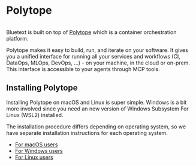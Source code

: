 # Polytope

<figure><img src="https://files.gitbook.com/v0/b/gitbook-x-prod.appspot.com/o/spaces%2FMC5f8eBq0EnvZAEn6FZR%2Fuploads%2FBw6QGXH7blvORNnOYX71%2Fimage.png?alt=media&#x26;token=ffc28ba2-a3b5-44c1-a7d7-51d5f29198c3" alt=""><figcaption></figcaption></figure>

Bluetext is built on top of [Polytope](https://www.polytope.com) which is a container orchestration platform.&#x20;

Polytope makes it easy to build, run, and iterate on your software. It gives you a unified interface for running all your services and workflows (CI, DataOps, MLOps, DevOps, ...) - on your machine, in the cloud or on-prem. This interface is accessible to your agents through MCP tools.

## Installing Polytope ​

Installing Polytope on macOS and Linux is super simple. Windows is a bit more involved since you need an new version of Windows Subsystem For Linux (WSL2) installed.&#x20;

The installation procedure differs depending on operating system, so we have separate installation instructions for each operating system.&#x20;

* [For macOS users](installation-for-macos-users.md)
* [For Windows users](installation-for-windows-users.md)
* [For Linux users](installation-for-linux-users.md)
